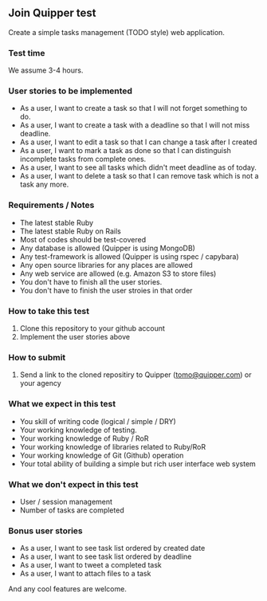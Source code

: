 ## Join Quipper test

Create a simple tasks management (TODO style) web application.

### Test time

We assume 3-4 hours.

### User stories to be implemented

* As a user, I want to create a task so that I will not forget something to do.
* As a user, I want to create a task with a deadline so that I will not miss deadline.
* As a user, I want to edit a task so that I can change a task after I created
* As a user, I want to mark a task as done so that I can distinguish incomplete tasks from complete ones.
* As a user, I want to see all tasks which didn't meet deadline as of today.
* As a user, I want to delete a task so that I can remove task which is not a task any more.

### Requirements / Notes

* The latest stable Ruby
* The latest stable Ruby on Rails
* Most of codes should be test-covered
* Any database is allowed (Quipper is using MongoDB)
* Any test-framework is allowed (Quipper is using rspec / capybara)
* Any open source libraries for any places are allowed
* Any web service are allowed (e.g. Amazon S3 to store files)
* You don't have to finish all the user stories.
* You don't have to finish the user stroies in that order

### How to take this test

1. Clone this repository to your github account
1. Implement the user stories above

### How to submit

1. Send a link to the cloned repositiry to Quipper (tomo@quipper.com) or your agency

### What we expect in this test

* You skill of writing code (logical / simple / DRY)
* Your working knowledge of testing.
* Your working knowledge of Ruby / RoR
* Your working knowledge of libraries related to Ruby/RoR
* Your working knowledge of Git (Github) operation
* Your total ability of building a simple but rich user interface web system 

### What we don't expect in this test

* User / session management
* Number of tasks are completed

### Bonus user stories

* As a user, I want to see task list ordered by created date
* As a user, I want to see task list ordered by deadline
* As a user, I want to tweet a completed task 
* As a user, I want to attach files to a task

And any cool features are welcome.

